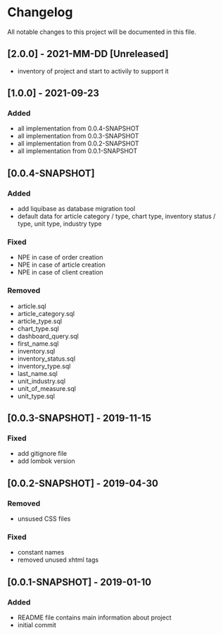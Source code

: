 # Changelog
All notable changes to this project will be documented in this file.

## [2.0.0] - 2021-MM-DD [Unreleased]
- inventory of project and start to activily to support it

## [1.0.0] - 2021-09-23
### Added 
- all implementation from 0.0.4-SNAPSHOT
- all implementation from 0.0.3-SNAPSHOT
- all implementation from 0.0.2-SNAPSHOT
- all implementation from 0.0.1-SNAPSHOT

## [0.0.4-SNAPSHOT]
### Added
- add liquibase as database migration tool
- default data for article category / type, chart type, inventory status / type, unit type, industry type 

### Fixed
- NPE in case of order creation
- NPE in case of article creation
- NPE in case of client creation

### Removed
- article.sql
- article_category.sql
- article_type.sql
- chart_type.sql
- dashboard_query.sql
- first_name.sql
- inventory.sql
- inventory_status.sql
- inventory_type.sql
- last_name.sql
- unit_industry.sql
- unit_of_measure.sql
- unit_type.sql

## [0.0.3-SNAPSHOT] - 2019-11-15
### Fixed
- add gitignore file
- add lombok version 

## [0.0.2-SNAPSHOT] - 2019-04-30
### Removed
- unsused CSS files 
### Fixed
- constant names
- removed unused xhtml tags

## [0.0.1-SNAPSHOT] - 2019-01-10
### Added
- README file contains main information about project
- initial commit 
